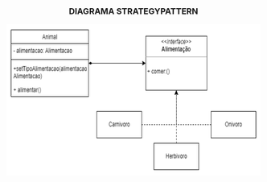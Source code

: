 <h3 align="center">DIAGRAMA STRATEGYPATTERN</h3>
<p align="center">
<img src="https://github.com/DanielaMeirelles/Bertoti/blob/main/Engenharia%203/Estrategia/strategypattern/strategy.png" width="600" height="300" align="center"/>
</p>  
